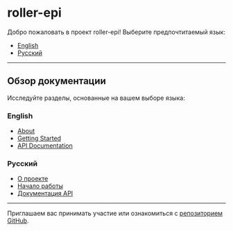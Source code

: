 

# roller-epi

Добро пожаловать в проект roller-epi! Выберите предпочтитаемый язык:

- [English](../index.md)
- [Русский](ru/home.md)

---

## Обзор документации

Исследуйте разделы, основанные на вашем выборе языка:

### English
- [About](en/about.md)
- [Getting Started](en/getting_started.md)
- [API Documentation](en/api.md)

### Русский
- [О проекте](about.md)
- [Начало работы](getting_started.md)
- [Документация API](api.md)

---

Приглашаем вас принимать участие или ознакомиться с [репозиторием GitHub](https://github.com/laplasd/roller-epi).


